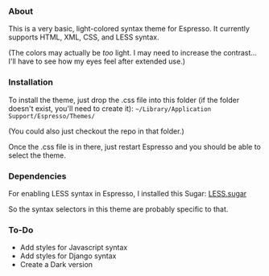 ### About

This is a very basic, light-colored syntax theme for Espresso. It currently supports HTML, XML, CSS, and LESS syntax.

(The colors may actually be *too* light. I may need to increase the contrast... I'll have to see how my eyes feel after extended use.)

### Installation

To install the theme, just drop the .css file into this folder (if the folder doesn't exist, you'll need to create it):
`~/Library/Application Support/Espresso/Themes/`

(You could also just checkout the repo in that folder.)

Once the .css file is in there, just restart Espresso and you should be able to select the theme.

### Dependencies

For enabling LESS syntax in Espresso, I installed this Sugar: [LESS.sugar](https://github.com/cellfusion/LESS.sugar)

So the syntax selectors in this theme are probably specific to that.

### To-Do

* Add styles for Javascript syntax
* Add styles for Django syntax
* Create a Dark version
